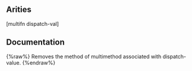 ## Arities
[multifn dispatch-val]

## Documentation
{%raw%}
Removes the method of multimethod associated with dispatch-value.
{%endraw%}
